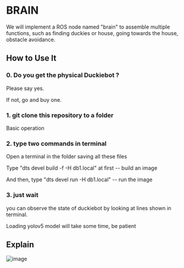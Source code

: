 # BRAIN

We will implement a ROS node named "brain" to assemble multiple functions, such as finding duckies or house, going towards the house, obstacle avoidance.

## How to Use It

### 0. Do you get the physical Duckiebot ?

Please say yes.

If not, go and buy one. 

### 1. git clone this repository to a folder

Basic operation

### 2. type two commands in terminal

Open a terminal in the folder saving all these files

Type "dts devel build -f -H db1.local" at first -- build an image 

And then, type "dts devel run -H db1.local"  -- run the image

### 3. just wait

you can observe the state of duckiebot by looking at lines shown in terminal.

Loading yolov5 model will take some time, be patient

## Explain
![image](https://github.com/5LIA0-Embedded-Visual-Control/Shared/assets/64452905/9a090855-6019-411f-99ca-cf18094a260f)

